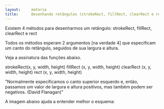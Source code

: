 ```yaml
---
layout:     materia
title:      Desenhando retângulos (strokeRect, fillRect, clearRect e rect)
---
```



Existem 4 métodos para desenharmos um retângulo: strokeRect, fillRect, clearRect e rect

Todos os métodos esperam 2 argumentos [na verdade 4] que especificam um canto do retângulo, seguidos de sua largura e altura.

Veja a assinatura das funções abaixo.

strokeRect(x, y, width, height)
fillRect  (x, y, width, height)
clearRect (x, y, width, height)
rect      (x, y, width, height)

"Normalmente especificamos o canto superior esquerdo e, então, passamos um valor de largura e altura positivos, mas também podem ser negativos. (David Flanagan)"

A imagem abaixo ajuda a entender melhor o esquema:
